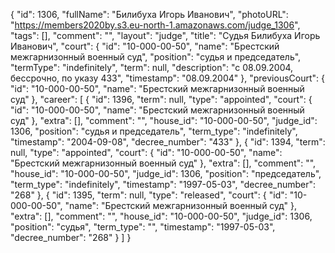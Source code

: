 {
    "id": 1306,
    "fullName": "Билибуха Игорь Иванович",
    "photoURL": "https://members2020by.s3.eu-north-1.amazonaws.com/judge_1306",
    "tags": [],
    "comment": "",
    "layout": "judge",
    "title": "Судья Билибуха Игорь Иванович",
    "court": {
        "id": "10-000-00-50",
        "name": "Брестский межгарнизонный военный суд",
        "position": "судья и председатель",
        "termType": "indefinitely",
        "term": null,
        "description": "c 08.09.2004, бессрочно, по указу 433",
        "timestamp": "08.09.2004"
    },
    "previousCourt": {
        "id": "10-000-00-50",
        "name": "Брестский межгарнизонный военный суд"
    },
    "career": [
        {
            "id": 1396,
            "term": null,
            "type": "appointed",
            "court": {
                "id": "10-000-00-50",
                "name": "Брестский межгарнизонный военный суд"
            },
            "extra": [],
            "comment": "",
            "house_id": "10-000-00-50",
            "judge_id": 1306,
            "position": "судья и председатель",
            "term_type": "indefinitely",
            "timestamp": "2004-09-08",
            "decree_number": "433"
        },
        {
            "id": 1394,
            "term": null,
            "type": "appointed",
            "court": {
                "id": "10-000-00-50",
                "name": "Брестский межгарнизонный военный суд"
            },
            "extra": [],
            "comment": "",
            "house_id": "10-000-00-50",
            "judge_id": 1306,
            "position": "председатель",
            "term_type": "indefinitely",
            "timestamp": "1997-05-03",
            "decree_number": "268"
        },
        {
            "id": 1395,
            "term": null,
            "type": "released",
            "court": {
                "id": "10-000-00-50",
                "name": "Брестский межгарнизонный военный суд"
            },
            "extra": [],
            "comment": "",
            "house_id": "10-000-00-50",
            "judge_id": 1306,
            "position": "судья",
            "term_type": "",
            "timestamp": "1997-05-03",
            "decree_number": "268"
        }
    ]
}